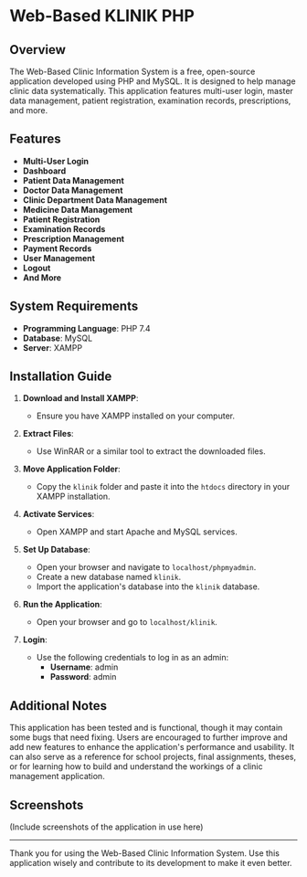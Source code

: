 # Web-Based KLINIK PHP

## Overview

The Web-Based Clinic Information System is a free, open-source application developed using PHP and MySQL. It is designed to help manage clinic data systematically. This application features multi-user login, master data management, patient registration, examination records, prescriptions, and more.

## Features

- **Multi-User Login**
- **Dashboard**
- **Patient Data Management**
- **Doctor Data Management**
- **Clinic Department Data Management**
- **Medicine Data Management**
- **Patient Registration**
- **Examination Records**
- **Prescription Management**
- **Payment Records**
- **User Management**
- **Logout**
- **And More**

## System Requirements

- **Programming Language**: PHP 7.4
- **Database**: MySQL
- **Server**: XAMPP

## Installation Guide

1. **Download and Install XAMPP**: 
   - Ensure you have XAMPP installed on your computer.

2. **Extract Files**:
   - Use WinRAR or a similar tool to extract the downloaded files.

3. **Move Application Folder**:
   - Copy the `klinik` folder and paste it into the `htdocs` directory in your XAMPP installation.

4. **Activate Services**:
   - Open XAMPP and start Apache and MySQL services.

5. **Set Up Database**:
   - Open your browser and navigate to `localhost/phpmyadmin`.
   - Create a new database named `klinik`.
   - Import the application's database into the `klinik` database.

6. **Run the Application**:
   - Open your browser and go to `localhost/klinik`.

7. **Login**:
   - Use the following credentials to log in as an admin:
     - **Username**: admin
     - **Password**: admin

## Additional Notes

This application has been tested and is functional, though it may contain some bugs that need fixing. Users are encouraged to further improve and add new features to enhance the application's performance and usability. It can also serve as a reference for school projects, final assignments, theses, or for learning how to build and understand the workings of a clinic management application.

## Screenshots

(Include screenshots of the application in use here)

---

Thank you for using the Web-Based Clinic Information System. Use this application wisely and contribute to its development to make it even better.
